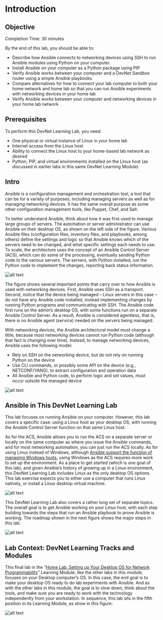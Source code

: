 # Introduction

##  Objective

Completion Time: 30 minutes

By the end of this lab, you should be able to:

-   Describe how Ansible connects to networking devices using SSH to run Ansible modules using Python on your computer.
-   Install Ansible on your computer as a Python package using PIP
-   Verify Ansible works between your computer and a DevNet Sandbox router using a simple Ansible playbooks
-   Compare alternatives for how to connect your lab computer to both your home network and home lab so that you can run Ansible experiments with networking devices in your home lab
-   Verify Ansible works between your computer and networking devices in your home lab network

##   Prerequisites

To perform this DevNet Learning Lab, you need:

-   One physical or virtual instance of Linux in your home lab
-   Internet access from the Linux host
-   Ability to connect the Linux host to your home-based lab network as desired
-   Python, PIP, and virtual environments installed on the Linux host (as discussed in earlier labs in this same DevNet Learning Module)

##  Intro

Ansible is a configuration management and orchestration tool, a tool that can be for a variety of purposes, including managing servers as well as for managing networking devices. It has the same overall purpose as some other configuration management tools, like Puppet, Chef, and Salt.

To better understand Ansible, think about how it was first used to manage large groups of servers. The automation or server administrator can use Ansible on their desktop OS, as shown on the left side of the figure. Various Ansible files (configuration files, inventory files, and playbooks, among others) define the settings and logic so that Ansible knows which of the servers need to be changed, and what specific settings each needs to use. To scale, the architecture uses the concept of an Ansible Control Server (ACS), which can do some of the processing, eventually sending Python code to the various servers. The servers, with Python installed, run the Python code to implement the changes, reporting back status information.

![alt text](/posts/files/02-ansible-05-home-lab-ansible/assets/images/desktop-5-01.png)

The figure shows several important points that carry over to how Ansible is used with networking devices. First, Ansible uses SSH as a transport. Second, notice that the device being managed – Linux servers in this case – do not have any Ansible code installed, instead implementing changes by running Python programs and communicating with SSH. The Ansible code first runs on the admin’s desktop OS, with some functions run on a separate Ansible Control Server. As a result, Ansible is considered agentless, that is, there is no Ansible agent (service) needed on the servers being managed.

With networking devices, the Ansible architectural model must change a little, because most networking devices cannot run Python code (although that fact is changing over time). Instead, to manage networking devices, Ansible uses the following model:

-   Rely on SSH on the networking device, but do not rely on running Python on the device
-   Use CLI commands, or possibly some API on the device (e.g., NETCONF/YANG), to extract configuration and operation data
-   All Ansible and Python code, to perform logic and set values, must occur outside the managed device

![alt text](/posts/files/02-ansible-05-home-lab-ansible/assets/images/desktop-5-02.png)

##  Ansible in This DevNet Learning Lab

This lab focuses on running Ansible on your computer. However, this lab covers a specific case: using a Linux host as your desktop OS, with running the Ansible Control Server function on that same Linux host.

As for the ACS, Ansible allows you to run the ACS on a separate server or locally on the same computer as where you issue the Ansible commands, and for most networking automation, you can just run the ACS locally. As for using Linux instead of Windows, although [Ansible support the function of managing Windows hosts](http://docs.ansible.com/ansible/latest/intro_windows.html), using Windows as the ACS requires more work to set up the environment. As a place to get started (which is one goal of this lab), and given Ansible’s history of growing up in a Linux environment, this DevNet Learning Lab includes Linux as the only desktop OS options. This lab exercise expects you to either use a computer that runs Linux natively, or install a Linux desktop virtual machine.

![alt text](/posts/files/02-ansible-05-home-lab-ansible/assets/images/desktop-5-03.png)

This DevNet Learning Lab also covers a rather long set of separate topics. The overall goal is to get Ansible working on your Linux host, with each step building towards the steps that run an Ansible playbook to prove Ansible is working. The roadmap shown in the next figure shows the major steps in this lab:

![alt text](/posts/files/02-ansible-05-home-lab-ansible/assets/images/desktop-5-04.png)

##  Lab Context: DevNet Learning Tracks and Modules

This final lab in the “[Home Lab: Setting up Your Desktop OS for Network Programmability](https://learninglabs.cisco.com/modules/home-lab-desktop)” Learning Module, like the other labs in this module, focuses on your Desktop computer’s OS. In this case, the end goal is to make your desktop OS ready to do lab experiments with Ansible. And as with the other labs in this module, the goal is to slow down, think about the tools, and make sure you are ready to work with the technology independently from your workstation. In sequence, this lab sits in the fifth position in its Learning Module, as show in this figure:

![alt text](/posts/files/02-ansible-05-home-lab-ansible/assets/images/desktop-5-05.png)
